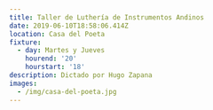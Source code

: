 ```yaml
---
title: Taller de Luthería de Instrumentos Andinos
date: 2019-06-10T18:58:06.414Z
location: Casa del Poeta
fixture:
  - day: Martes y Jueves
    hourend: '20'
    hourstart: '18'
description: Dictado por Hugo Zapana
images:
  - /img/casa-del-poeta.jpg
---
```


